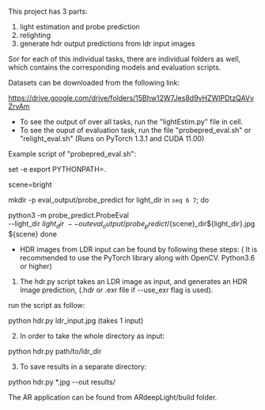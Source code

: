 This project has 3 parts:
1. light estimation and probe prediction
2. relighting 
3. generate hdr output predictions from ldr input images

Sor for each of this individual tasks, there are individual folders as well, which contains the corresponding models and evaluation scripts.

Datasets can be downloaded from the following link:

https://drive.google.com/drive/folders/15Bhw12W7Jes8d9vHZWIPDtzQAVvZrvAm



* To see the output of over all tasks, run the "lightEstim.py" file in cell. 
* To see the ouput of evaluation task, run the file "probepred_eval.sh" or "relight_eval.sh" (Runs on PyTorch 1.3.1 and CUDA 11.00)

Example script of "probepred_eval.sh": 

set -e
export PYTHONPATH=.

scene=bright

mkdir -p eval_output/probe_predict
for light_dir in `seq 6 7`; do

python3 -m probe_predict.ProbeEval \
--light_dir ${light_dir} \
--out eval_output/probe_predict/${scene}_dir${light_dir}.jpg \
${scene}
done



* HDR images from LDR input can be found by following these steps: ( It is recommended to use the PyTorch library along with OpenCV. Python3.6 or higher)

1. The hdr.py script takes an LDR image as input, and generates an HDR Image prediction, (.hdr or .exr file if --use_exr flag is used).

run the script as follow:

python hdr.py  ldr_input.jpg (takes 1 input)

2. In order to take the whole directory as input:

python hdr.py  path/to/ldr_dir

3. To save results in a separate directory:

python hdr.py  *.jpg --out results/


The AR application can be found from ARdeepLight/build folder. 
